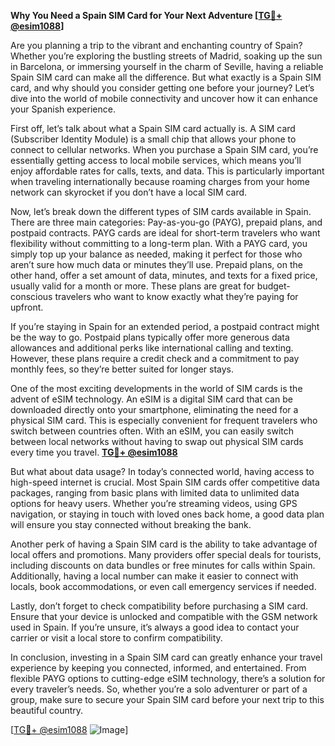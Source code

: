 **Why You Need a Spain SIM Card for Your Next Adventure [[TG💪+ @esim1088](https://t.me/s/esim1088)]**

Are you planning a trip to the vibrant and enchanting country of Spain? Whether you’re exploring the bustling streets of Madrid, soaking up the sun in Barcelona, or immersing yourself in the charm of Seville, having a reliable Spain SIM card can make all the difference. But what exactly is a Spain SIM card, and why should you consider getting one before your journey? Let’s dive into the world of mobile connectivity and uncover how it can enhance your Spanish experience.

First off, let’s talk about what a Spain SIM card actually is. A SIM card (Subscriber Identity Module) is a small chip that allows your phone to connect to cellular networks. When you purchase a Spain SIM card, you’re essentially getting access to local mobile services, which means you’ll enjoy affordable rates for calls, texts, and data. This is particularly important when traveling internationally because roaming charges from your home network can skyrocket if you don’t have a local SIM card.

Now, let’s break down the different types of SIM cards available in Spain. There are three main categories: Pay-as-you-go (PAYG), prepaid plans, and postpaid contracts. PAYG cards are ideal for short-term travelers who want flexibility without committing to a long-term plan. With a PAYG card, you simply top up your balance as needed, making it perfect for those who aren’t sure how much data or minutes they’ll use. Prepaid plans, on the other hand, offer a set amount of data, minutes, and texts for a fixed price, usually valid for a month or more. These plans are great for budget-conscious travelers who want to know exactly what they’re paying for upfront.

If you’re staying in Spain for an extended period, a postpaid contract might be the way to go. Postpaid plans typically offer more generous data allowances and additional perks like international calling and texting. However, these plans require a credit check and a commitment to pay monthly fees, so they’re better suited for longer stays.

One of the most exciting developments in the world of SIM cards is the advent of eSIM technology. An eSIM is a digital SIM card that can be downloaded directly onto your smartphone, eliminating the need for a physical SIM card. This is especially convenient for frequent travelers who switch between countries often. With an eSIM, you can easily switch between local networks without having to swap out physical SIM cards every time you travel. **[TG💪+ @esim1088](https://t.me/s/esim1088)**

But what about data usage? In today’s connected world, having access to high-speed internet is crucial. Most Spain SIM cards offer competitive data packages, ranging from basic plans with limited data to unlimited data options for heavy users. Whether you’re streaming videos, using GPS navigation, or staying in touch with loved ones back home, a good data plan will ensure you stay connected without breaking the bank.

Another perk of having a Spain SIM card is the ability to take advantage of local offers and promotions. Many providers offer special deals for tourists, including discounts on data bundles or free minutes for calls within Spain. Additionally, having a local number can make it easier to connect with locals, book accommodations, or even call emergency services if needed.

Lastly, don’t forget to check compatibility before purchasing a SIM card. Ensure that your device is unlocked and compatible with the GSM network used in Spain. If you’re unsure, it’s always a good idea to contact your carrier or visit a local store to confirm compatibility.

In conclusion, investing in a Spain SIM card can greatly enhance your travel experience by keeping you connected, informed, and entertained. From flexible PAYG options to cutting-edge eSIM technology, there’s a solution for every traveler’s needs. So, whether you’re a solo adventurer or part of a group, make sure to secure your Spain SIM card before your next trip to this beautiful country. 

[[TG💪+ @esim1088](https://t.me/s/esim1088) ![Image](https://i.postimg.cc/Y0z9fWf4/image.png)]